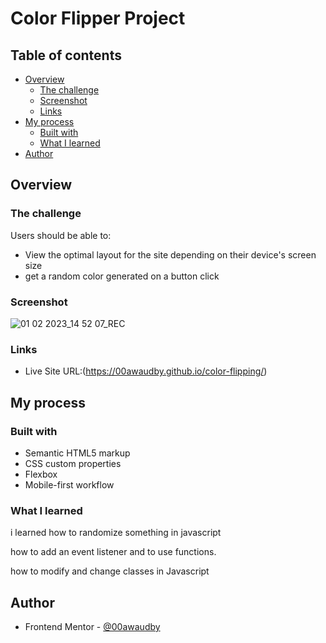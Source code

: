 # Color Flipper Project



## Table of contents

- [Overview](#overview)
  - [The challenge](#the-challenge)
  - [Screenshot](#screenshot)
  - [Links](#links)
- [My process](#my-process)
  - [Built with](#built-with)
  - [What I learned](#what-i-learned)
- [Author](#author)




## Overview

### The challenge

Users should be able to:

- View the optimal layout for the site depending on their device's screen size
-  get a random color generated on a button click

### Screenshot



![01 02 2023_14 52 07_REC](https://user-images.githubusercontent.com/84845712/216076589-04ed8253-0ff8-45fc-9de1-25ad017a6186.png)




### Links
- Live Site URL:(https://00awaudby.github.io/color-flipping/)

## My process

### Built with

- Semantic HTML5 markup
- CSS custom properties
- Flexbox
- Mobile-first workflow



### What I learned

i learned how to randomize something in javascript

how to add an event listener and to use functions.

how to modify and change classes in Javascript



## Author

- Frontend Mentor - [@00awaudby](https://www.frontendmentor.io/profile/00awaudby)


